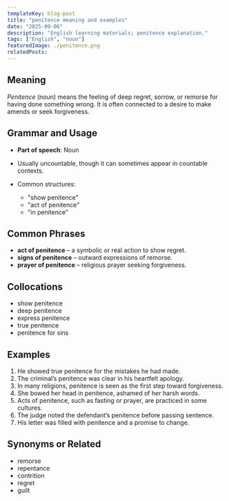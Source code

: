 ```yaml
---
templateKey: blog-post
title: "penitence meaning and examples"
date: "2025-09-06"
description: "English learning materials; penitence explanation."
tags: ["English", "noun"]
featuredImage: ./penitence.png
relatedPosts:
---
```


## Meaning

_Penitence_ (noun) means the feeling of deep regret, sorrow, or remorse for having done something wrong. It is often connected to a desire to make amends or seek forgiveness.

## Grammar and Usage

- **Part of speech**: Noun
- Usually uncountable, though it can sometimes appear in countable contexts.
- Common structures:

  - "show penitence"
  - "act of penitence"
  - "in penitence"

## Common Phrases

- **act of penitence** – a symbolic or real action to show regret.
- **signs of penitence** – outward expressions of remorse.
- **prayer of penitence** – religious prayer seeking forgiveness.

## Collocations

- show penitence
- deep penitence
- express penitence
- true penitence
- penitence for sins

## Examples

1. He showed true penitence for the mistakes he had made.
2. The criminal’s penitence was clear in his heartfelt apology.
3. In many religions, penitence is seen as the first step toward forgiveness.
4. She bowed her head in penitence, ashamed of her harsh words.
5. Acts of penitence, such as fasting or prayer, are practiced in some cultures.
6. The judge noted the defendant’s penitence before passing sentence.
7. His letter was filled with penitence and a promise to change.

## Synonyms or Related

- remorse
- repentance
- contrition
- regret
- guilt
